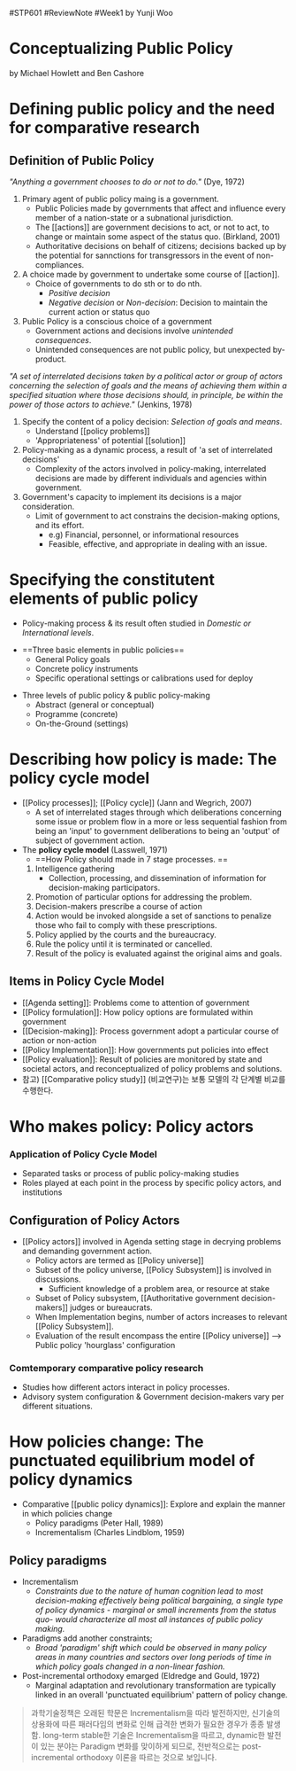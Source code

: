 #STP601 #ReviewNote #Week1 by Yunji Woo
# **Conceptualizing Public Policy**
by Michael Howlett and Ben Cashore

# Defining public policy and the need for comparative research
## Definition of Public Policy
*"Anything a government chooses to do or not to do."* (Dye, 1972)
1. Primary agent of public policy maing is a government. 
	* Public Policies made by governments that affect and influence every member of a nation-state or a subnational jurisdiction.
	* The [[actions]] are government decisions to act, or not to act, to change or maintain some aspect of the status quo. (Birkland, 2001)
	* Authoritative decisions on behalf of citizens; decisions backed up by the potential for sannctions for transgressors in the event of non-compliances. 
2. A choice made by government to undertake some course of [[action]]. 
	- Choice of governments to do sth or to do nth. 
		- *Positive decision*
		- *Negative decision* or *Non-decision*: Decision to maintain the current action or status quo
3. Public Policy is a conscious choice of a government
	- Government actions and decisions involve *unintended consequences*. 
	- Unintended consequences are not public policy, but unexpected by-product. 

*"A set of interrelated decisions taken by a political actor or group of actors concerning the selection of goals and the means of achieving them within a specified situation where those decisions should, in principle, be within the power of those actors to achieve."* (Jenkins, 1978)
1. Specify the content of a policy decision: *Selection of goals and means*. 
	- Understand [[policy problems]]
	- 'Appropriateness' of potential [[solution]]
2. Policy-making as a dynamic process, a result of 'a set of interrelated decisions'
	- Complexity of the actors involved in policy-making, interrelated decisions are made by different individuals and agencies within government. 
3. Government's capacity to implement its decisions is a major consideration. 
	- Limit of government to act constrains the decision-making options, and its effort. 
		- e.g) Financial, personnel, or informational resources
		- Feasible, effective, and appropriate in dealing with an issue. 
# Specifying the constitutent elements of public policy 
* Policy-making process & its result often studied in *Domestic or International levels*.
- ==Three basic elements in public policies==
	* General Policy goals
	* Concrete policy instruments
	* Specific operational settings or calibrations used for deploy
* Three levels of public policy & public policy-making
	* Abstract (general or conceptual)
	* Programme (concrete)
	* On-the-Ground (settings)
# Describing how policy is made: The policy cycle model 
 * [[Policy processes]]; [[Policy cycle]] (Jann and Wegrich, 2007)
	 * A set of interrelated stages through which deliberations concerning some issue or problem flow in a more or less sequential fashion from being an 'input' to government deliberations to being an 'output' of subject of government action. 
 * The **policy cycle model** (Lasswell, 1971)
	 * ==How Policy should made in 7 stage processes. ==
	 1. Intelligence gathering
		 * Collection, processing, and dissemination of information for decision-making participators. 
	2. Promotion of particular options for addressing the problem.
	3. Decision-makers prescribe a course of action
	4. Action would be invoked alongside a set of sanctions to penalize those who fail to comply with these prescriptions. 
	5. Policy applied by the courts and the bureaucracy.
	6. Rule the policy until it is terminated or cancelled. 
	7. Result of the policy is evaluated against the original aims and goals. 
## Items in Policy Cycle Model 
* [[Agenda setting]]: Problems come to attention of government
* [[Policy formulation]]: How policy options are formulated within government
* [[Decision-making]]: Process government adopt a particular course of action or non-action
* [[Policy Implementation]]: How governments put policies into effect
* [[Policy evaluation]]: Result of policies are monitored by state and societal actors, and reconceptualized of policy problems and solutions. 
* 참고) [[Comparative policy study]] (비교연구)는 보통 모델의 각 단계별 비교를 수행한다. 

# Who makes policy: Policy actors
### Application of Policy Cycle Model
* Separated tasks or process of public policy-making studies
* Roles played at each point in the process by specific policy actors, and institutions 

## Configuration of Policy Actors
* [[Policy actors]] involved in Agenda setting stage in decrying problems and demanding government action.
	* Policy actors are termed as [[Policy universe]] 
	* Subset of the policy universe, [[Policy Subsystem]] is involved in discussions.
		* Sufficient knowledge of a problem area, or resource at stake
	* Subset of Policy subsystem, [[Authoritative government decision-makers]] judges or bureaucrats.
	* When Implementation begins, number of actors increases to relevant [[Policy Subsystem]].
	* Evaluation of the result encompass the entire [[Policy universe]]
--> Public policy 'hourglass' configuration

### Comtemporary comparative policy research
* Studies how different actors interact in policy processes.
* Advisory system configuration & Government decision-makers vary per different situations. 

# How policies change: The punctuated equilibrium model of policy dynamics
* Comparative [[public policy dynamics]]: Explore and explain the manner in which policies change
	* Policy paradigms (Peter Hall, 1989)
	* Incrementalism (Charles Lindblom, 1959)
## Policy paradigms
* Incrementalism
	* *Constraints due to the nature of human cognition lead to most decision-making effectively being political bargaining, a single type of policy dynamics - marginal or small increments from the status quo- would characterize all most all instances of public policy making.*
* Paradigms add another constraints;
	* *Broad 'paradigm' shift which could be observed in many policy areas in many countries and sectors over long periods of time in which policy goals changed in a non-linear fashion.*
* Post-incremental orthodoxy emarged (Eldredge and Gould, 1972)
	* Marginal adaptation and revolutionary transformation are typically linked in an overall 'punctuated equilibrium' pattern of policy change. 
> 과학기술정책은 오래된 학문은 Incrementalism을 따라 발전하지만, 신기술의 상용화에 따른 패러다임의 변화로 인해 급격한 변화가 필요한 경우가 종종 발생함. long-term stable한 기술은 Incrementalism을 따르고, dynamic한 발전이 있는 분야는 Paradigm 변화를 맞이하게 되므로, 전반적으로는 post-incremental orthodoxy 이론을 따르는 것으로 보입니다. 

